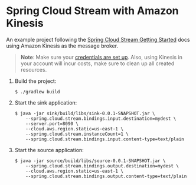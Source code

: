 Spring Cloud Stream with Amazon Kinesis
===
An example project following the [Spring Cloud Stream Getting Started](http://docs.spring.io/spring-cloud-stream/docs/Brooklyn.RELEASE/reference/html/_getting_started.html)
docs using Amazon Kinesis as the message broker.

> **Note**: Make sure your [credentials are set up](http://docs.aws.amazon.com/cli/latest/userguide/cli-config-files.html).
> Also, using Kinesis in your account will incur costs, make sure to clean up all created resources.

1. Build the project:

    ```shell
    $ ./gradlew build
    ```
2. Start the sink application:

    ```shell
    $ java -jar sink/build/libs/sink-0.0.1-SNAPSHOT.jar \
        --spring.cloud.stream.bindings.input.destination=mydest \
        --server.port=8090 \
        --cloud.aws.region.static=us-east-1 \
        --spring.cloud.stream.instanceCount=1 \
        --spring.cloud.stream.bindings.input.content-type=text/plain
    ```
3. Start the source application: 

    ```shell
    $ java -jar source/build/libs/source-0.0.1-SNAPSHOT.jar \
        --spring.cloud.stream.bindings.output.destination=mydest \
        --cloud.aws.region.static=us-east-1 \
        --spring.cloud.stream.bindings.output.content-type=text/plain
    ```
